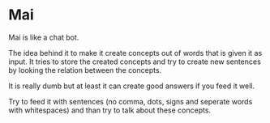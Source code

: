 # Mai
Mai is like a chat bot.

The idea behind it to make it create concepts out of words that is given it as input. It tries to store the created concepts and try to create new sentences by looking the relation between the concepts.

It is really dumb but at least it can create good answers if you feed it well.

Try to feed it with sentences (no comma, dots, signs and seperate words with whitespaces) and than try to talk about these concepts.
